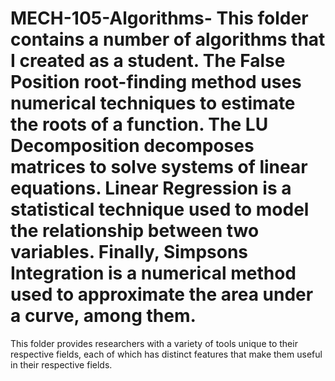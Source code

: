 # MECH-105-Algorithms- This folder contains a number of algorithms that I created as a student. The False Position root-finding method uses numerical techniques to estimate the roots of a function. The LU Decomposition decomposes matrices to solve systems of linear equations. Linear Regression is a statistical technique used to model the relationship between two variables. Finally, Simpsons Integration is a numerical method used to approximate the area under a curve, among them.
This folder provides researchers with a variety of tools unique to their respective fields, each of which has distinct features that make them useful in their respective fields.
